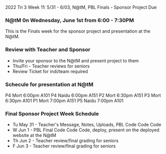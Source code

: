 2022 Tri 3 Week 11: 5/31 - 6/03, N@tM, PBL Finals - Sponsor Project Due

### N@tM 0n Wednesday, June 1st from 6:00 - 7:30PM


This is the Finals week for the sponsor project and presentation at the N@tM. 

### Review with Teacher and Sponsor
*  Invite your sponsor to the N@tM and present project to them
*  Thu/Fri - Teacher reviews for seniors
*  Review Ticket for indi/team required

### Schecule for presentation at N@tM

P4 Mort  6:00pm A101
P4 Naidu 6:00pm A151
P2 Mort  6:30pm A151
P3 Mort  6:30pm A101
P1 Mort  7:00pm A151
P5 Naidu 7:00pm A101

    
###  Final Sponsor Project Week Schedule
* Tu May 31 - Teacher's Message, Notes, Uploads, PBL Code Code Code
* W  Jun 1  - PBL Final Code Code Code, deploy, present on the deployed website at the N@tM
* Th Jun 2  - Teacher review/final grading for seniors
* F  Jun 3  - Teacher review/final grading for seniors


